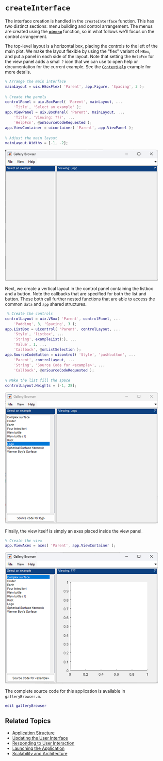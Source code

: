# `createInterface`

The interface creation is handled in the `createInterface` function. This has two distinct sections: menu building and control arrangement. The menus are created using the [**`uimenu`**](https://www.mathworks.com/help/matlab/ref/uimenu.html) function, so in what follows we'll focus on the control arrangement.

The top-level layout is a horizontal box, placing the controls to the left of the main plot. We make the layout flexible by using the "flex" variant of `HBox`, and put a panel in each side of the layout. Note that setting the `HelpFcn` for the view panel adds a small `?` icon that we can use to open help or documentation for the current example. See the [`ContextHelp`](ContextHelp.md) example for more details.

```matlab
% Arrange the main interface
mainLayout = uix.HBoxFlex( 'Parent', app.Figure, 'Spacing', 3 );

% Create the panels
controlPanel = uix.BoxPanel( 'Parent', mainLayout, ...
    'Title', 'Select an example' );
app.ViewPanel = uix.BoxPanel( 'Parent', mainLayout, ...
    'Title', 'Viewing: ???', ...
    'HelpFcn', @onSourceCodeRequested );
app.ViewContainer = uicontainer( 'Parent', app.ViewPanel );

% Adjust the main layout
mainLayout.Widths = [-1, -2]; 
```

![The top-level layout and panels](Images/CreateInterface01.png "The top-level layout and panels")

Next, we create a vertical layout in the control panel containing the listbox and a button. Note the callbacks that are specified for both the list and button. These both call further nested functions that are able to access the common `data` and `app` shared structures.

```matlab
 % Create the controls
controlLayout = uix.VBox( 'Parent', controlPanel, ...
    'Padding', 3, 'Spacing', 3 );
app.ListBox = uicontrol( 'Parent', controlLayout, ...
    'Style', 'listbox', ...    
    'String', exampleList(:), ...
    'Value', 1, ...
    'Callback', @onListSelection );
app.SourceCodeButton = uicontrol( 'Style', 'pushbutton', ...
    'Parent', controlLayout, ...
    'String', 'Source Code for <example>', ...
    'Callback', @onSourceCodeRequested );

% Make the list fill the space
controlLayout.Heights = [-1, 28]; 
```

![The listbox and button in the control panel](Images/CreateInterface02.png "The listbox and button in the control panel")

Finally, the view itself is simply an axes placed inside the view panel.

```matlab
% Create the view        
app.ViewAxes = axes( 'Parent', app.ViewContainer ); 
```

![The axes in the view panel](Images/CreateInterface03.png "The axes in the view panel")

The complete source code for this application is available in `galleryBrowser.m`.

```matlab
edit galleryBrowser 
```

## Related Topics
* [Application Structure](ApplicationStructure.md)
* [Updating the User Interface](UpdateInterface.md)
* [Responding to User Interaction](OnListSelection.md)
* [Launching the Application](RunningIt.md)
* [Scalability and Architecture](Scalability.md)